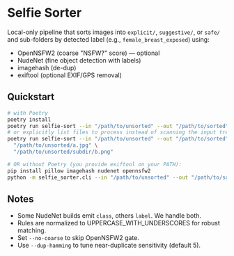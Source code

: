 # Selfie Sorter

Local-only pipeline that sorts images into `explicit/`, `suggestive/`, or `safe/`
and sub-folders by detected label (e.g., `female_breast_exposed`) using:
- OpenNSFW2 (coarse "NSFW?" score) — optional
- NudeNet (fine object detection with labels)
- imagehash (de-dup)
- exiftool (optional EXIF/GPS removal)

## Quickstart

```bash
# with Poetry
poetry install
poetry run selfie-sort --in "/path/to/unsorted" --out "/path/to/sorted"
# or explicitly list files to process instead of scanning the input tree
poetry run selfie-sort --in "/path/to/unsorted" --out "/path/to/sorted" --files \
  "/path/to/unsorted/a.jpg" \
  "/path/to/unsorted/subdir/b.png"

# OR without Poetry (you provide exiftool on your PATH):
pip install pillow imagehash nudenet opennsfw2
python -m selfie_sorter.cli --in "/path/to/unsorted" --out "/path/to/sorted"
```

## Notes
- Some NudeNet builds emit `class`, others `label`. We handle both.
- Rules are normalized to UPPERCASE_WITH_UNDERSCORES for robust matching.
- Set `--no-coarse` to skip OpenNSFW2 gate.
- Use `--dup-hamming` to tune near-duplicate sensitivity (default 5).
